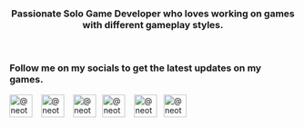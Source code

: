 <h3 align="center">Passionate Solo Game Developer who loves working on games with different gameplay styles.</h3>
<br>
<h3 align="left">Follow me on my socials to get the latest updates on my games.</h3>
<p align="left">
<a href="https://www.youtube.com/@NeoteriGames" target="blank"><img align="center" src="https://upload.wikimedia.org/wikipedia/commons/0/09/YouTube_full-color_icon_%282017%29.svg" alt="@neoterigames" height="40" width="40" /></a>  &nbsp;&nbsp;
<a href="https://bsky.app/profile/neoterigames.bsky.social" target="blank"><img align="center" src="https://upload.wikimedia.org/wikipedia/commons/7/7a/Bluesky_Logo.svg" alt="@neoterigames" height="40" width="40" /></a>  &nbsp;&nbsp;
<a href="https://instagram.com/neoterigames" target="blank"><img align="center" src="https://upload.wikimedia.org/wikipedia/commons/9/95/Instagram_logo_2022.svg" alt="@neoterigames" height="40" width="40" /></a>&nbsp;&nbsp;
<a href="https://www.threads.net/@neoterigames" target="blank"><img align="center" src="https://upload.wikimedia.org/wikipedia/commons/0/01/Threads_%28app%29.svg" alt="@neoterigames" height="40" width="40" /></a>  &nbsp;&nbsp;
<a href="https://www.tiktok.com/@neoteri.games?_t=8qHUCxPINOx&_r=1" target="blank"><img align="center" src="https://static.wikia.nocookie.net/tiktok/images/e/eb/TikTok_Logo.png/revision/latest?cb=20210816124125" alt="@neoterigames" height="40" width="40" /></a>&nbsp;&nbsp;
<a href="https://twitter.com/@neoterigames" target="blank"><img align="center" src="https://upload.wikimedia.org/wikipedia/commons/c/ce/X_logo_2023.svg" alt="@neoterigames" height="40" width="40" /></a>&nbsp;&nbsp;
</p>

